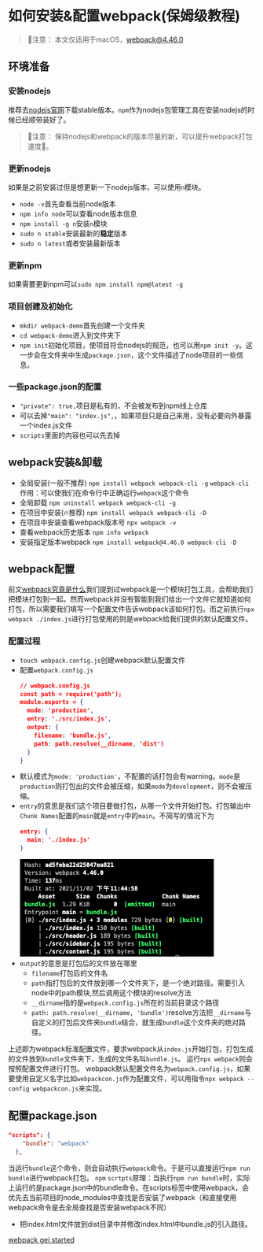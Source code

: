 # 如何安装&配置webpack(保姆级教程)
> 📢注意：
> 本文仅适用于macOS，webpack@4.46.0
## 环境准备
### 安装nodejs
推荐去[nodejs官网](https://nodejs.org/zh-cn/download/)下载stable版本。`npm`作为nodejs包管理工具在安装nodejs的时候已经顺带装好了。
> 📢注意：
> 保持nodejs和webpack的版本尽量的新，可以提升webpack打包速度🚀。
### 更新nodejs
如果是之前安装过但是想更新一下nodejs版本，可以使用`n`模块。
- `node -v`首先查看当前node版本
- `npm info node`可以查看node版本信息
- `npm install -g n`安装`n`模块
- `sudo n stable`安装最新的**稳定**版本
- `sudo n latest`或者安装最新版本
### 更新npm
如果需要更新npm可以`sudo npm install npm@latest -g`
### 项目创建及初始化
- `mkdir webpack-demo`首先创建一个文件夹
- `cd webpack-demo`进入到文件夹下
- `npm init`初始化项目，使项目符合nodejs的规范，也可以用`npm init -y`。这一步会在文件夹中生成`package.json`，这个文件描述了node项目的一些信息。
### 一些package.json的配置
- `"private": true,`项目是私有的，不会被发布到npm线上仓库
- 可以去掉`"main": "index.js",`，如果项目只是自己来用，没有必要向外暴露一个index.js文件
- `scripts`里面的内容也可以先去掉
## webpack安装&卸载
- 全局安装(一般不推荐)
  `npm install webpack webpack-cli -g`
  `webpack-cli`作用：可以使我们在命令行中正确运行`webpack`这个命令
- 全局卸载
  `npm uninstall webpack webpack-cli -g`
- 在项目中安装(🔥推荐)
  `npm install webpack webpack-cli -D`
- 在项目中安装查看webpack版本号
  `npx webpack -v`
- 查看webpack历史版本
  `npm info webpack`
- 安装指定版本webpack
  `npm install webpack@4.46.0 webpack-cli -D`
## webpack配置
前文[webpack究竟是什么](https://juejin.cn/post/7025628553920118820)我们提到过webpack是一个模块打包工具，会帮助我们把模块打包到一起。然而webpack并没有智能到我们给出一个文件它就知道如何打包，所以需要我们填写一个配置文件告诉webpack该如何打包。而之前执行`npx webpack ./index.js`进行打包使用的则是webpack给我们提供的默认配置文件。
### 配置过程
- `touch webpack.config.js`创建webpack默认配置文件
- 配置`webpack.config.js`
  ```json
  // webpack.config.js
  const path = require('path');
  module.exports = {
    mode: 'production',
    entry: './src/index.js',
    output: {
      filename: 'bundle.js',
      path: path.resolve(__dirname, 'dist')
    }
  }
  ```
- 默认模式为`mode: 'production'`，不配置的话打包会有warning。`mode`是`production`则打包出的文件会被压缩，如果`mode`为`development`，则不会被压缩。
- `entry`的意思是我们这个项目要做打包，从哪一个文件开始打包。打包输出中`Chunk Names`配置的`main`就是`entry`中的`main`。不简写的情况下为
  ```json
  entry: {
    main: './index.js'
  }
  ```
  ![打包输出](img/打包输出.png)
- `output`的意思是打包后的文件放在哪里
  - `filename`打包后的文件名
  - `path`指打包后的文件放到哪一个文件夹下，是一个绝对路径。需要引入node中的path模块,然后调用这个模块的resolve方法
  - `__dirname`指的是`webpack.config.js`所在的当前目录这个路径
  - `path: path.resolve(__dirname, 'bundle')`resolve方法把`__dirname`与自定义的打包后文件夹`bundle`结合，就生成`bundle`这个文件夹的绝对路径。

上述即为webpack标准配置文件，要求webpack从`index.js`开始打包，打包生成的文件放到`bundle`文件夹下，生成的文件名叫`bundle.js`。
运行`npx webpack`则会按照配置文件进行打包。
webpack默认配置文件名为`webpack.config.js`，如果要使用自定义名字比如`webpackcon.js`作为配置文件，可以用指令`npx webpack --config webpackcon.js`来实现。
  
## 配置package.json
```json
"scripts": {
    "bundle": "webpack"
  },
```
当运行`bundle`这个命令，则会自动执行`webpack`命令。于是可以直接运行`npm run bundle`进行webpack打包。
`npm` `scrtpts`原理：当执行`npm run bundle`时，实际上运行的是package.json中的bundle命令。在scripts标签中使用webpack，会优先去当前项目的node_modules中查找是否安装了webpack（和直接使用webpack命令是去全局查找是否安装webpack不同）
- 把index.html文件放到dist目录中并修改index.html中bundle.js的引入路径。

[webpack gei started](https://v4.webpack.js.org/guides/getting-started/https://v4.webpack.js.org/guides/getting-started/)